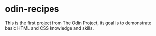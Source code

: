 # odin-recipes
This is the first project from The Odin Project, its goal is to demonstrate basic HTML and CSS knowledge and skills.
